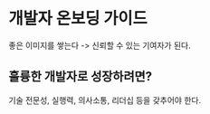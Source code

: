 # 개발자 온보딩 가이드 
좋은 이미지를 쌓는다 -> 신뢰할 수 있는 기여자가 된다.

## 훌륭한 개발자로 성장하려면?
기술 전문성, 실행력, 의사소통, 리더십 등을 갖추어야 한다.
